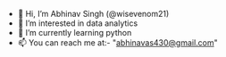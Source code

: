 - 👋 Hi, I’m Abhinav Singh (@wisevenom21)
- 👀 I’m interested in data analytics
- 🌱 I’m currently learning python
- 📫 You can reach me at:- "abhinavas430@gmail.com"

<!---
wisevenom21/wisevenom21 is a ✨ special ✨ repository because its `README.md` (this file) appears on your GitHub profile.
You can click the Preview link to take a look at your changes.
--->
